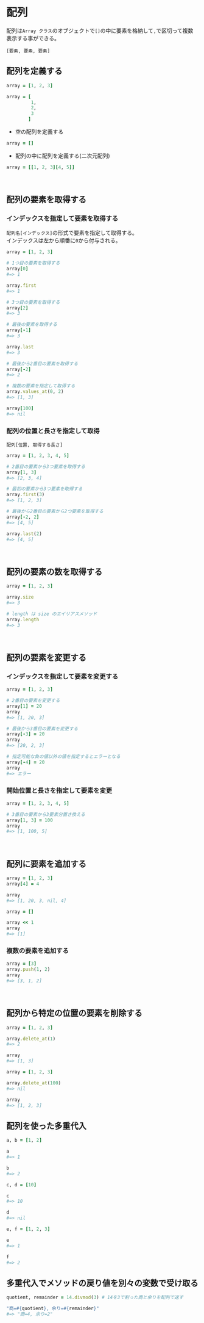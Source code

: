 # 配列
配列は`Array クラス`のオブジェクトで`[]`の中に要素を格納して`,`で区切って複数表示する事ができる。
```
[要素, 要素, 要素]
```
  
## 配列を定義する
```rb
array = [1, 2, 3]
```
```rb
array = [
         1,
         2,
         3
        ]
```
- 空の配列を定義する
```rb
array = []
```
- 配列の中に配列を定義する(二次元配列)
```rb
array = [[1, 2, 3][4, 5]]
```
  
<br>
  
## 配列の要素を取得する
### インデックスを指定して要素を取得する
`配列名[インデックス]`の形式で要素を指定して取得する。  
インデックスは左から順番に`0`から付与される。
  
```rb
array = [1, 2, 3]

# 1つ目の要素を取得する
array[0]
#=> 1

array.first
#=> 1

# 3つ目の要素を取得する
array[2]
#=> 3

# 最後の要素を取得する
array[-1]
#=> 3

array.last
#=> 3

# 最後から2番目の要素を取得する
array[-2]
#=> 2

# 複数の要素を指定して取得する
array.values_at(0, 2)
#=> [1, 3]

array[100]
#=> nil
```
  
### 配列の位置と長さを指定して取得
```
配列[位置, 取得する長さ]
```
```rb
array = [1, 2, 3, 4, 5]

# 2番目の要素から3つ要素を取得する
array[1, 3]
#=> [2, 3, 4]

# 最初の要素から3つ要素を取得する
array.first(3)
#=> [1, 2, 3]

# 最後から2番目の要素から2つ要素を取得する
array[-2, 2]
#=> [4, 5]

array.last(2)
#=> [4, 5]
```
  
<br>
  
## 配列の要素の数を取得する
```rb
array = [1, 2, 3]

array.size
#=> 3

# length は size のエイリアスメソッド
array.length
#=> 3
```
  
<br>
  
## 配列の要素を変更する
### インデックスを指定して要素を変更する
```rb
array = [1, 2, 3]

# 2番目の要素を変更する
array[1] = 20
array
#=> [1, 20, 3]

# 最後から3番目の要素を変更する
array[-3] = 20
array
#=> [20, 2, 3]

# 指定可能な負の値以外の値を指定するとエラーとなる
array[-4] = 20
array
#=> エラー
```
### 開始位置と長さを指定して要素を変更
```rb
array = [1, 2, 3, 4, 5]

# 3番目の要素から3要素分置き換える
array[1, 3] = 100
array
#=> [1, 100, 5]
```
  
<br>
  
## 配列に要素を追加する
```rb
array = [1, 2, 3]
array[4] = 4

array
#=> [1, 20, 3, nil, 4]
```
  
```rb
array = []

array << 1
array
#=> [1]
```
### 複数の要素を追加する
```rb
array = [3]
array.push(1, 2)
array
#=> [3, 1, 2]
```
  
<br>
  
## 配列から特定の位置の要素を削除する
```rb
array = [1, 2, 3]

array.delete_at(1)
#=> 2

array
#=> [1, 3]
```
  
```rb
array = [1, 2, 3]

array.delete_at(100)
#=> nil

array
#=> [1, 2, 3]
```
  
## 配列を使った多重代入
```rb
a, b = [1, 2]

a
#=> 1

b
#=> 2
```
  
```rb
c, d = [10]

c
#=> 10

d
#=> nil
```
  
```rb
e, f = [1, 2, 3]

e
#=> 1

f
#=> 2
```
  
## 多重代入でメソッドの戻り値を別々の変数で受け取る
```rb
quotient, remainder = 14.divmod(3) # 14を3で割った商と余りを配列で返す

"商=#{quotient}, 余り=#{remainder}"
#=> "商=4, 余り=2"
```
